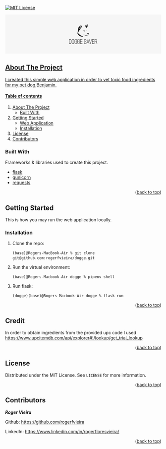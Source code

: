 <div id="top"></div>

[![MIT License][license-shield]][license-url]

<a href="https://doggesaver.herokuapp.com/">
  <img src="src/static/assets/images/github_cover.png"/>


## About The Project

I created this simple web application in order to vet toxic food ingredients for my pet dog,Benjamin.

#### Table of contents

 <ol>
    <li>
      <a href="#about-the-project">About The Project</a>
      <ul>
        <li><a href="#built-with">Built With</a></li>
      </ul>
    </li>
    <li>
      <a href="#getting-started">Getting Started</a>
      <ul>
        <li><a href="#web-application">Web Application</a></li>
        <li><a href="#installation">Installation</a></li>
      </ul>
    </li>
    <li><a href="#license">License</a></li>
    <li><a href="#contributors">Contributors</a></li>
  </ol>


### Built With

Frameworks & libraries used to create this project.

* [flask](https://flask.palletsprojects.com/en/2.0.x/)
* [gunicorn](https://gunicorn.org)
* [requests](https://docs.python-requests.org/en/latest/)

<p align="right">(<a href="#top">back to top</a>)</p>


## Getting Started
This is how you may run the web application locally.


### Installation

1. Clone the repo:
   ```console
   (base)@Rogers-MacBook-Air % git clone git@github.com:rogerfvieira/dogge.git
   ```
2. Run the virtual environment:
   ```console
   (base)@Rogers-Macbook-Air dogge % pipenv shell
   ```
3. Run flask:
   ```console
   (dogge)(base)@Rogers-Macbook-Air dogge % flask run
   ```
<p align="right">(<a href="#top">back to top</a>)</p>

## Credit
In order to obtain ingredients from the provided upc code I used https://www.upcitemdb.com/api/explorer#!/lookup/get_trial_lookup

<p align="right">(<a href="#top">back to top</a>)</p>

## License
Distributed under the MIT License. See `LICENSE` for more information.

<p align="right">(<a href="#top">back to top</a>)</p>

## Contributors

***Roger Vieira***

Github: https://github.com/rogerfvieira

LinkedIn: https://www.linkedin.com/in/rogerfloresvieira/


<p align="right">(<a href="#top">back to top</a>)</p>


[license-shield]: https://img.shields.io/github/license/othneildrew/Best-README-Template.svg?
[license-url]: https://github.com/kik-start/kickstart/blob/main/LICENSE
